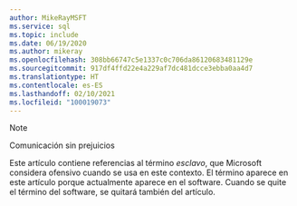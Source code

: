 ```yaml
---
author: MikeRayMSFT
ms.service: sql
ms.topic: include
ms.date: 06/19/2020
ms.author: mikeray
ms.openlocfilehash: 308bb66747c5e1337c0c706da86120683481129e
ms.sourcegitcommit: 917df4ffd22e4a229af7dc481dcce3ebba0aa4d7
ms.translationtype: HT
ms.contentlocale: es-ES
ms.lasthandoff: 02/10/2021
ms.locfileid: "100019073"
---
```

> [!NOTE]
> Comunicación sin prejuicios
>
> Este artículo contiene referencias al término _esclavo_, que Microsoft considera ofensivo cuando se usa en este contexto. El término aparece en este artículo porque actualmente aparece en el software. Cuando se quite el término del software, se quitará también del artículo.
